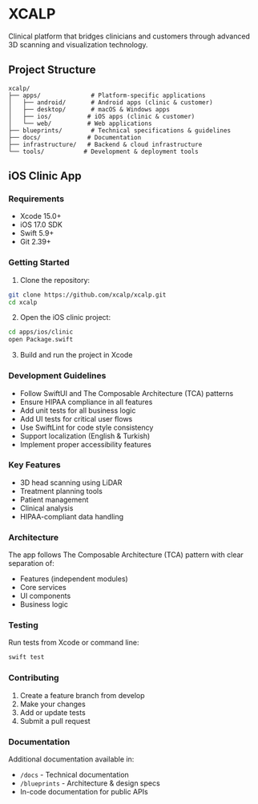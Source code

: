 # XCALP

Clinical platform that bridges clinicians and customers through advanced 3D scanning and visualization technology.

## Project Structure
```
xcalp/
├── apps/              # Platform-specific applications
│   ├── android/       # Android apps (clinic & customer)
│   ├── desktop/       # macOS & Windows apps
│   ├── ios/          # iOS apps (clinic & customer)
│   └── web/          # Web applications
├── blueprints/        # Technical specifications & guidelines
├── docs/             # Documentation
├── infrastructure/   # Backend & cloud infrastructure
└── tools/           # Development & deployment tools
```

## iOS Clinic App

### Requirements
- Xcode 15.0+
- iOS 17.0 SDK
- Swift 5.9+
- Git 2.39+

### Getting Started

1. Clone the repository:
```bash
git clone https://github.com/xcalp/xcalp.git
cd xcalp
```

2. Open the iOS clinic project:
```bash
cd apps/ios/clinic
open Package.swift
```

3. Build and run the project in Xcode

### Development Guidelines

- Follow SwiftUI and The Composable Architecture (TCA) patterns
- Ensure HIPAA compliance in all features
- Add unit tests for all business logic
- Add UI tests for critical user flows
- Use SwiftLint for code style consistency
- Support localization (English & Turkish)
- Implement proper accessibility features

### Key Features

- 3D head scanning using LiDAR
- Treatment planning tools
- Patient management
- Clinical analysis
- HIPAA-compliant data handling

### Architecture

The app follows The Composable Architecture (TCA) pattern with clear separation of:
- Features (independent modules)
- Core services
- UI components
- Business logic

### Testing

Run tests from Xcode or command line:
```bash
swift test
```

### Contributing

1. Create a feature branch from develop
2. Make your changes
3. Add or update tests
4. Submit a pull request

### Documentation

Additional documentation available in:
- `/docs` - Technical documentation
- `/blueprints` - Architecture & design specs
- In-code documentation for public APIs